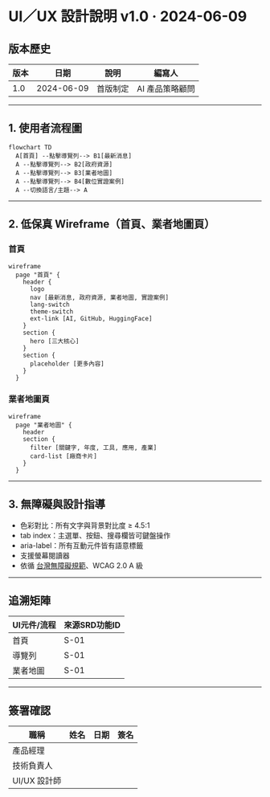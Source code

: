 # UI／UX 設計說明 v1.0 ‧ 2024-06-09

## 版本歷史
| 版本 | 日期       | 說明     | 編寫人         |
|------|------------|----------|----------------|
| 1.0  | 2024-06-09 | 首版制定 | AI 產品策略顧問 |

---

## 1. 使用者流程圖
```mermaid
flowchart TD
  A[首頁] --點擊導覽列--> B1[最新消息]
  A --點擊導覽列--> B2[政府資源]
  A --點擊導覽列--> B3[業者地圖]
  A --點擊導覽列--> B4[數位實證案例]
  A --切換語言/主題--> A
```

---

## 2. 低保真 Wireframe（首頁、業者地圖頁）

### 首頁
```mermaid
wireframe
  page "首頁" {
    header {
      logo
      nav [最新消息, 政府資源, 業者地圖, 實證案例]
      lang-switch
      theme-switch
      ext-link [AI, GitHub, HuggingFace]
    }
    section {
      hero [三大核心]
    }
    section {
      placeholder [更多內容]
    }
  }
```

### 業者地圖頁
```mermaid
wireframe
  page "業者地圖" {
    header
    section {
      filter [關鍵字, 年度, 工具, 應用, 產業]
      card-list [廠商卡片]
    }
  }
```

---

## 3. 無障礙與設計指導
- 色彩對比：所有文字與背景對比度 ≥ 4.5:1
- tab index：主選單、按鈕、搜尋欄皆可鍵盤操作
- aria-label：所有互動元件皆有語意標籤
- 支援螢幕閱讀器
- 依循 [台灣無障礙規範](https://accessibility.moda.gov.tw/)、WCAG 2.0 A 級

---

## 追溯矩陣
| UI元件/流程 | 來源SRD功能ID |
|-------------|---------------|
| 首頁        | S-01          |
| 導覽列      | S-01          |
| 業者地圖    | S-01          |

---

## 簽署確認
| 職稱         | 姓名     | 日期       | 簽名   |
|--------------|----------|------------|--------|
| 產品經理     |          |            |        |
| 技術負責人   |          |            |        |
| UI/UX 設計師 |          |            |        | 